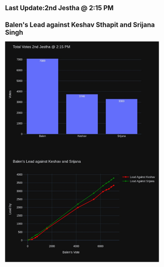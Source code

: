 ## Last Update:2nd Jestha @ 2:15 PM

## Balen's Lead against Keshav Sthapit and Srijana Singh
![ScreenShot](final.jpg)

